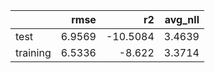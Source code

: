 |          |   rmse |       r2 |   avg_nll |
|:---------|-------:|---------:|----------:|
| test     | 6.9569 | -10.5084 |    3.4639 |
| training | 6.5336 |  -8.622  |    3.3714 |